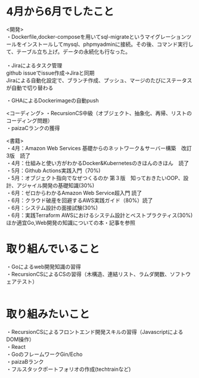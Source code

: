 # 4月から6月でしたこと
<開発><br>
・Dockerfile,docker-composeを用いてsql-migrateというマイグレーションツールをインストールしてmysql、phpmyadminに接続。その後、コマンド実行して、テーブル立ち上げ。データの永続化も行なった。 <br>
<br>
・Jiraによるタスク管理<br>
    github issueでissue作成→Jiraと同期<br>
    Jiraによる自動化設定で、ブランチ作成、プッシュ、マージのたびにステータスが自動で切り替わる<br>

・GHAによるDockerimageの自動push<br>

<コーディング>
・RecursionCS中級（オブジェクト、抽象化、再帰、リストのコーディング問題）<br>
・paizaCランクの獲得<br>

<書籍><br>
・4月：Amazon Web Services 基礎からのネットワーク＆サーバー構築　改訂3版　読了<br>
・4月：仕組みと使い方がわかるDocker&Kubernetesのきほんのきほん　読了<br>
・5月：Github Actions実践入門（70%)<br>
・5月：オブジェクト指向でなぜつくるのか 第３版　知っておきたいOOP、設計、アジャイル開発の基礎知識(30%)<br>
・6月：ゼロからわかるAmazon Web Service超入門 読了<br>
・6月：クラウド破産を回避するAWS実践ガイド（80%）読了<br>
・6月：システム設計の面接試験(30%)<br>
・6月：実践Terraform AWSにおけるシステム設計とベストプラクティス(30%)<br>
ほか適宜Go,Web開発の知識についての本・記事を参照<br>

# 取り組んでいること
・Goによるweb開発知識の習得<br>
・RecursionCSによるCSの習得（木構造、連結リスト、ラムダ関数、ソフトウェアテスト）<br>
<br>

# 取り組みたいこと<br>
・RecursionCSによるフロントエンド開発スキルの習得（JavascriptによるDOM操作）<br>
・React<br>
・GoのフレームワークGin/Echo<br>
・paizaBランク<br>
・フルスタックポートフォリオの作成(techtrainなど)<br>

